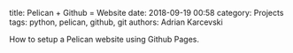 title: Pelican + Github = Website
date: 2018-09-19 00:58
category: Projects
tags: python, pelican, github, git
authors: Adrian Karcevski

How to setup a Pelican website using Github Pages.

